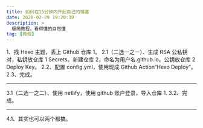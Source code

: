 ```yaml
---
title: 如何在15分钟内开起自己的博客
date: 2020-02-29 19:20:39
description: >
  极简教程，看得懂的自然懂
tag: [教程]
---
```


1、找 Hexo 主题，丢上 Github 仓库 1。
2.1（二选一之一）、生成 RSA 公私钥对，私钥放仓库 1 Secrets。新建仓库 2，命名为用户名.github.io。公钥放仓库 2 Deploy Key。
2.2、配置 config.yml，使用现成 Github Action“Hexo Deploy”。
2.3、完成。

---

3.1（二选一之二）、使用 netlify，使用 github 账户登录，导入仓库 1.
3.2、完成。

---

4.1、其实也可以两个都搞。
